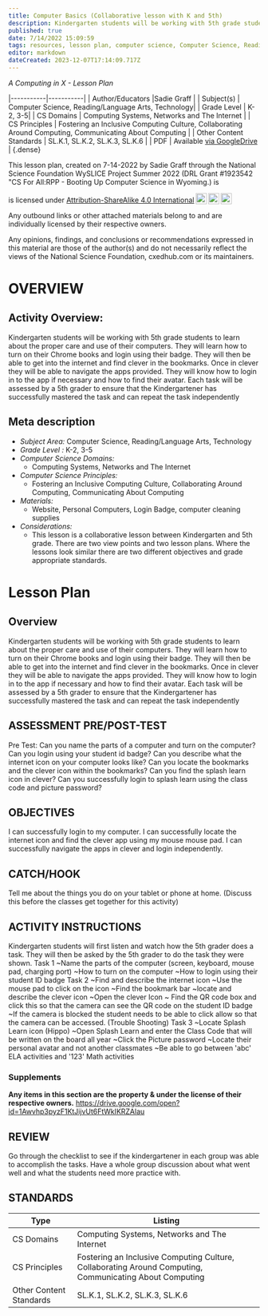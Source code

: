 ```yaml
---
title: Computer Basics (Collaborative lesson with K and 5th)
description: Kindergarten students will be working with 5th grade students to learn about the proper care and use of their computers. They will learn how to turn on their Chrome books and login using their badge. They will then be able to get into the internet and find clever in the bookmarks. Once in clever they will be able to navigate the apps provided. They will know how to login in to the app if necessary and how to find their avatar. Each task will be assessed by a 5th grader to ensure that the Kindergartener has successfully mastered the task and can repeat the task independently
published: true
date: 7/14/2022 15:09:59
tags: resources, lesson plan, computer science, Computer Science, Reading/Language Arts, Technology 
editor: markdown
dateCreated: 2023-12-07T17:14:09.717Z
---
```

*A Computing in X - Lesson Plan*

|-----------|-----------|
| Author/Educators |Sadie Graff |
| Subject(s) | Computer Science, Reading/Language Arts, Technology|
| Grade Level | K-2, 3-5|
| CS Domains | Computing Systems, Networks and The Internet |
| CS Principles | Fostering an Inclusive Computing Culture, Collaborating Around Computing, Communicating About Computing |
| Other Content Standards | SL.K.1, SL.K.2, SL.K.3, SL.K.6 | 
| PDF | Available [via GoogleDrive](https://drive.google.com/open?id=10UeRMjIjwwZFTVhr_5BTq1BuYXjAnbhf) |
{.dense}






This lesson plan, created on 7-14-2022 by Sadie Graff through the National Science Foundation WySLICE Project Summer 2022 (DRL Grant #1923542 "CS For All:RPP - Booting Up Computer Science in Wyoming.) is  <p xmlns:cc="http://creativecommons.org/ns#" >  is licensed under <a href="http://creativecommons.org/licenses/by-sa/4.0/?ref=chooser-v1" target="_blank" rel="license noopener noreferrer" style="display:inline-block;">Attribution-ShareAlike 4.0 International<img style="height:22px!important;margin-left:3px;vertical-align:text-bottom;" src="https://mirrors.creativecommons.org/presskit/icons/cc.svg?ref=chooser-v1"><img style="height:22px!important;margin-left:3px;vertical-align:text-bottom;" src="https://mirrors.creativecommons.org/presskit/icons/by.svg?ref=chooser-v1"><img style="height:22px!important;margin-left:3px;vertical-align:text-bottom;" src="https://mirrors.creativecommons.org/presskit/icons/sa.svg?ref=chooser-v1"></a></p>


Any outbound links or other attached materials belong to and are individually licensed by their respective owners. 


Any opinions, findings, and conclusions or recommendations expressed in this material are those of the author(s) and do not necessarily reflect the views of the National Science Foundation, cxedhub.com or its maintainers.


# OVERVIEW
## Activity Overview:  
Kindergarten students will be working with 5th grade students to learn about the proper care and use of their computers. They will learn how to turn on their Chrome books and login using their badge. They will then be able to get into the internet and find clever in the bookmarks. Once in clever they will be able to navigate the apps provided. They will know how to login in to the app if necessary and how to find their avatar. Each task will be assessed by a 5th grader to ensure that the Kindergartener has successfully mastered the task and can repeat the task independently
## Meta description
+ *Subject Area:* Computer Science, Reading/Language Arts, Technology 
+ *Grade Level :* K-2, 3-5 
+ *Computer Science Domains:*
   + Computing Systems, Networks and The Internet
+ *Computer Science Principles:*
   + Fostering an Inclusive Computing Culture, Collaborating Around Computing, Communicating About Computing
+ *Materials:* 
   + Website, Personal Computers, Login Badge, computer cleaning supplies
+ *Considerations:*
   + This lesson is a collaborative lesson between Kindergarten and 5th grade. There are two view points and two lesson plans. Where the lessons look similar there are two different objectives and grade appropriate standards.


# Lesson Plan
## Overview
Kindergarten students will be working with 5th grade students to learn about the proper care and use of their computers. They will learn how to turn on their Chrome books and login using their badge. They will then be able to get into the internet and find clever in the bookmarks. Once in clever they will be able to navigate the apps provided. They will know how to login in to the app if necessary and how to find their avatar. Each task will be assessed by a 5th grader to ensure that the Kindergartener has successfully mastered the task and can repeat the task independently
## ASSESSMENT PRE/POST-TEST
Pre Test: Can you name the parts of a computer and turn on the computer? Can you login using your student id badge? Can you describe what the internet icon on your computer looks like?  Can you locate the bookmarks and the clever icon within the bookmarks? Can you find the splash learn icon in clever? Can you successfully login to splash learn using the class code and picture password?
## OBJECTIVES
I can successfully login to my computer. I can successfully locate the internet icon and find the clever app using my mouse mouse pad. I can successfully navigate the apps in clever and login independently.


## CATCH/HOOK
Tell me about the things you do on your tablet or phone at home. (Discuss this before the classes get together for this activity)


## ACTIVITY INSTRUCTIONS
Kindergarten students will first listen and watch how the 5th grader does a task. They will then be asked by the 5th grader to do the task they were shown. 
Task 1
~Name the parts of the computer (screen, keyboard, mouse pad, charging port)
~How to turn on the computer
~How to login using their student ID badge
Task 2
~Find and describe the internet icon
~Use the mouse pad to click on the icon
~Find the bookmark bar
~locate and describe the clever icon
~Open the clever Icon
~ Find the QR code box and click this so that the camera can see the QR code on the student ID badge
~If the camera is blocked the student needs to be able to click allow so that the camera can be accessed. (Trouble Shooting)
Task 3
~Locate Splash Learn icon (Hippo)
~Open Splash Learn and enter the Class Code that will be written on the board all year
~Click the Picture password 
~Locate their personal avatar and not another classmates
~Be able to go between 'abc' ELA activities and '123' Math activities


### Supplements
**Any items in this section are the property & under the license of their respective owners.**
https://drive.google.com/open?id=1Awvhp3pyzF1KtJijvUt6FtWkIKRZAlau




## REVIEW
Go through the checklist to see if the kindergartener in each group was able to accomplish the tasks. Have a whole group discussion about what went well and what the students need more practice with.
## STANDARDS        
| Type | Listing | 
|-----------|-----------|
| CS Domains  | Computing Systems, Networks and The Internet|
| CS Principles   | Fostering an Inclusive Computing Culture, Collaborating Around Computing, Communicating About Computing|
| Other Content Standards | SL.K.1, SL.K.2, SL.K.3, SL.K.6  |